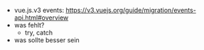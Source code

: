 - vue.js.v3 events: https://v3.vuejs.org/guide/migration/events-api.html#overview
- was fehlt?
  - try, catch
- was sollte besser sein